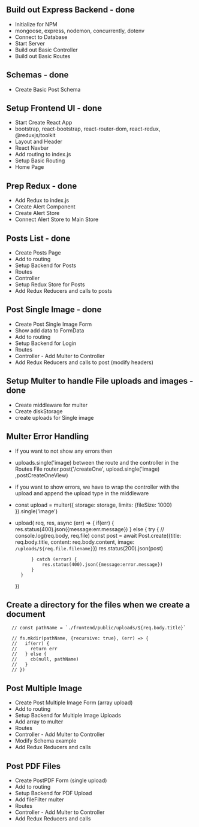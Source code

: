 ## Build out Express Backend - done
- Initialize for NPM
 - mongoose, express, nodemon, concurrently, dotenv
- Connect to Database
- Start Server
- Build out Basic Controller
- Build out Basic Routes

## Schemas - done
- Create Basic Post Schema


## Setup Frontend UI - done
- Start Create React App
 - bootstrap, react-bootstrap, react-router-dom, react-redux, @reduxjs/toolkit
- Layout and Header
 - React Navbar
- Add routing to index.js
- Setup Basic Routing
 - Home Page
 
## Prep Redux - done
- Add Redux to index.js
- Create Alert Component
- Create Alert Store
- Connect Alert Store to Main Store



## Posts List - done
- Create Posts Page
 - Add to routing
- Setup Backend for Posts
 - Routes
 - Controller
- Setup Redux Store for Posts
 - Add Redux Reducers and calls to posts



## Post Single Image - done
- Create Post Single Image Form
- Show add data to FormData
 - Add to routing
- Setup Backend for Login
 - Routes
 - Controller - Add Multer to Controller
- Add Redux Reducers and calls to post (modify headers)

## Setup Multer to handle File uploads and images - done
- Create middleware for multer
- Create diskStorage
- create uploads for Single image

## Multer Error Handling
- If you want to not show any errors then 
 - uploads.single('image) between the route and the controller in the Routes File
 router.post('/createOne', upload.single('image) ,postCreateOneView)

- if you want to show errors, we have to wrap the controller with the upload and append the upload type in the middleware

- const upload = multer({ 
    storage: storage,
    limits: {fileSize: 1000}
}).single('image')

- upload( req, res, async (err) => {
        if(err) {
            res.status(400).json({message:err.message})
        } else {
            try {
                // console.log(req.body, req.file)
                const post = await Post.create({title: req.body.title, content: req.body.content, image: `/uploads/${req.file.filename}`})
                res.status(200).json(post)
        
            } catch (error) {
                res.status(400).json({message:error.message})
            }
        }
    })


## Create a directory for the files when we create a document
      // const pathName = `./frontend/public/uploads/${req.body.title}`
      
      // fs.mkdir(pathName, {recursive: true}, (err) => {
      //   if(err) {
      //     return err
      //   } else {
      //     cb(null, pathName)
      //   }
      // })


## Post Multiple Image
- Create Post Multiple Image Form (array upload)
 - Add to routing
- Setup Backend for Multiple Image Uploads
 - Add array to multer
 - Routes
 - Controller - Add Multer to Controller
 - Modify Schema example
- Add Redux Reducers and calls


## Post PDF Files
- Create PostPDF Form (single upload)
 - Add to routing
- Setup Backend for PDF Upload
 - Add fileFilter multer
 - Routes
 - Controller - Add Multer to Controller
- Add Redux Reducers and calls
